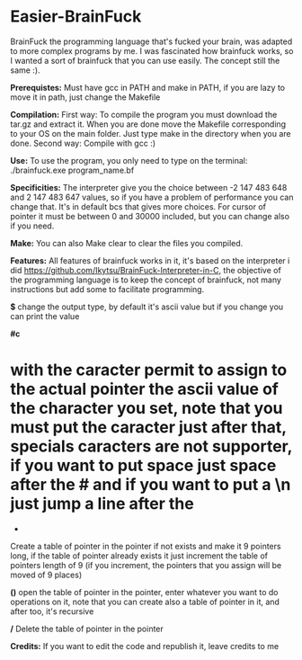 # Easier-BrainFuck
BrainFuck the programming language that's fucked your brain, was adapted to more complex programs by me. I was fascinated how brainfuck works, so I wanted a sort of brainfuck that you can use easily. The concept still the same :).

**Prerequistes:**
Must have gcc in PATH and make in PATH, if you are lazy to move it in path, just change the Makefile

**Compilation:**
First way: To compile the program you must download the tar.gz and extract it. When you are done move the Makefile corresponding to your OS on the main folder.
Just type make in the directory when you are done.
Second way: Compile with gcc :)

**Use:**
To use the program, you only need to type on the terminal:
./brainfuck.exe program_name.bf

**Specificities:**
The interpreter give you the choice between -2 147 483 648 and 2 147 483 647 values, so if you have a problem of performance you can change that.
It's in default bcs that gives more choices.
For cursor of pointer it must be between 0 and 30000 included, but you can change also if you need.

**Make:**
You can also Make clear to clear the files you compiled.

**Features:**
All features of brainfuck works in it, it's based on the interpreter i did https://github.com/Ikytsu/BrainFuck-Interpreter-in-C, the objective of the programming language is to keep the concept of brainfuck, not many instructions but add some to facilitate programming.

**$** 
change the output type, by default it's ascii value but if you change you can print the value

**#c** 
# with the caracter permit to assign to the actual pointer the ascii value of the character you set, note that you must put the caracter just after that, specials caracters are not supporter, if you want to put space just space after the # and if you want to put a \n just jump a line after the #

*
Create a table of pointer in the pointer if not exists and make it 9 pointers long, if the table of pointer already exists it just increment the table of pointers length of 9 (if you increment, the pointers that you assign will be moved of 9 places)

**()**
open the table of pointer in the pointer, enter whatever you want to do operations on it, note that you can create also a table of pointer in it, and after too, it's recursive

**/**
Delete the table of pointer in the pointer

**Credits:**
If you want to edit the code and republish it, leave credits to me

